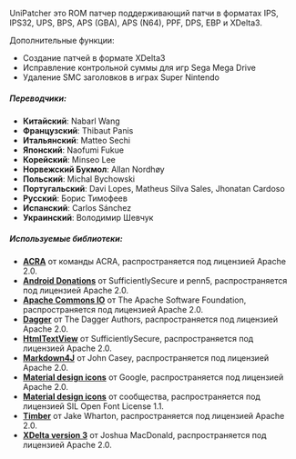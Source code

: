 UniPatcher это ROM патчер поддерживающий патчи в форматах IPS, IPS32, UPS, BPS, APS (GBA), APS (N64), PPF, DPS, EBP и XDelta3.

Дополнительные функции:

- Создание патчей в формате XDelta3
- Исправление контрольной суммы для игр Sega Mega Drive
- Удаление SMC заголовков в играх Super Nintendo

##### Переводчики:

- **Китайский**: Nabarl Wang
- **Французский**: Thibaut Panis
- **Итальянский**: Matteo Sechi
- **Японский**: Naofumi Fukue
- **Корейский**: Minseo Lee
- **Норвежский Букмол**: Allan Nordhøy
- **Польский**: Michal Bychowski
- **Португальский**: Davi Lopes, Matheus Silva Sales, Jhonatan Cardoso
- **Русский**: Борис Тимофеев
- **Испанский**: Carlos Sánchez
- **Украинский**: Володимир Шевчук

##### Используемые библиотеки:

- [**ACRA**](https://github.com/ACRA/acra) от команды ACRA, распространяется под лицензией Apache 2.0.
- [**Android Donations**](https://github.com/penn5/donations) от SufficientlySecure и penn5, распространяется под лицензией Apache 2.0.
- [**Apache Commons IO**](https://commons.apache.org/proper/commons-io/) от The Apache Software Foundation, распространяется под лицензией Apache 2.0.
- [**Dagger**](https://github.com/google/dagger) от The Dagger Authors, распространяется под лицензией Apache 2.0.
- [**HtmlTextView**](https://github.com/SufficientlySecure/html-textview) от SufficientlySecure, распространяется под лицензией Apache 2.0.
- [**Markdown4J**](https://github.com/jdcasey/markdown4j) от John Casey, распространяется под лицензией Apache 2.0.
- [**Material design icons**](https://github.com/google/material-design-icons) от Google, распространяется под лицензией Apache 2.0.
- [**Material design icons**](https://materialdesignicons.com) от сообщества, распространяется под лицензией SIL Open Font License 1.1.
- [**Timber**](https://github.com/JakeWharton/timber) от Jake Wharton, распространяется под лицензией Apache 2.0.
- [**XDelta version 3**](https://github.com/jmacd/xdelta) от Joshua MacDonald, распространяется под лицензией Apache 2.0.